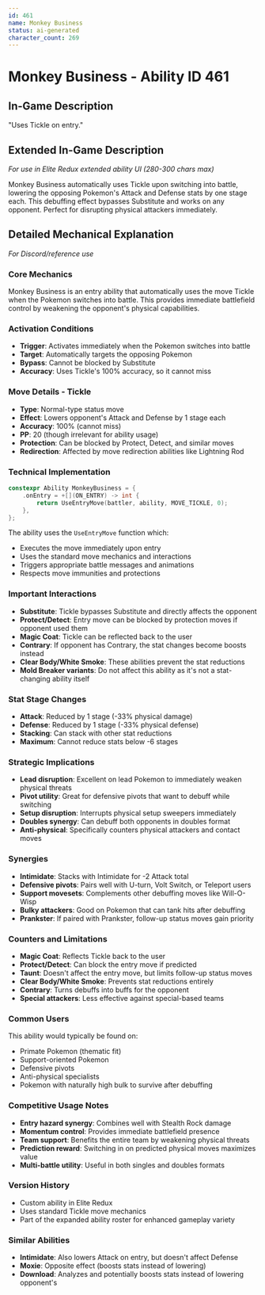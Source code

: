 ```yaml
---
id: 461
name: Monkey Business
status: ai-generated
character_count: 269
---
```


# Monkey Business - Ability ID 461

## In-Game Description
"Uses Tickle on entry."

## Extended In-Game Description
*For use in Elite Redux extended ability UI (280-300 chars max)*

Monkey Business automatically uses Tickle upon switching into battle, lowering the opposing Pokemon's Attack and Defense stats by one stage each. This debuffing effect bypasses Substitute and works on any opponent. Perfect for disrupting physical attackers immediately.

## Detailed Mechanical Explanation
*For Discord/reference use*

### Core Mechanics
Monkey Business is an entry ability that automatically uses the move Tickle when the Pokemon switches into battle. This provides immediate battlefield control by weakening the opponent's physical capabilities.

### Activation Conditions
- **Trigger**: Activates immediately when the Pokemon switches into battle
- **Target**: Automatically targets the opposing Pokemon
- **Bypass**: Cannot be blocked by Substitute
- **Accuracy**: Uses Tickle's 100% accuracy, so it cannot miss

### Move Details - Tickle
- **Type**: Normal-type status move
- **Effect**: Lowers opponent's Attack and Defense by 1 stage each
- **Accuracy**: 100% (cannot miss)
- **PP**: 20 (though irrelevant for ability usage)
- **Protection**: Can be blocked by Protect, Detect, and similar moves
- **Redirection**: Affected by move redirection abilities like Lightning Rod

### Technical Implementation
```c
constexpr Ability MonkeyBusiness = {
    .onEntry = +[](ON_ENTRY) -> int { 
        return UseEntryMove(battler, ability, MOVE_TICKLE, 0); 
    },
};
```

The ability uses the `UseEntryMove` function which:
- Executes the move immediately upon entry
- Uses the standard move mechanics and interactions
- Triggers appropriate battle messages and animations
- Respects move immunities and protections

### Important Interactions
- **Substitute**: Tickle bypasses Substitute and directly affects the opponent
- **Protect/Detect**: Entry move can be blocked by protection moves if opponent used them
- **Magic Coat**: Tickle can be reflected back to the user
- **Contrary**: If opponent has Contrary, the stat changes become boosts instead
- **Clear Body/White Smoke**: These abilities prevent the stat reductions
- **Mold Breaker variants**: Do not affect this ability as it's not a stat-changing ability itself

### Stat Stage Changes
- **Attack**: Reduced by 1 stage (-33% physical damage)
- **Defense**: Reduced by 1 stage (-33% physical defense)
- **Stacking**: Can stack with other stat reductions
- **Maximum**: Cannot reduce stats below -6 stages

### Strategic Implications
- **Lead disruption**: Excellent on lead Pokemon to immediately weaken physical threats
- **Pivot utility**: Great for defensive pivots that want to debuff while switching
- **Setup disruption**: Interrupts physical setup sweepers immediately
- **Doubles synergy**: Can debuff both opponents in doubles format
- **Anti-physical**: Specifically counters physical attackers and contact moves

### Synergies
- **Intimidate**: Stacks with Intimidate for -2 Attack total
- **Defensive pivots**: Pairs well with U-turn, Volt Switch, or Teleport users
- **Support movesets**: Complements other debuffing moves like Will-O-Wisp
- **Bulky attackers**: Good on Pokemon that can tank hits after debuffing
- **Prankster**: If paired with Prankster, follow-up status moves gain priority

### Counters and Limitations
- **Magic Coat**: Reflects Tickle back to the user
- **Protect/Detect**: Can block the entry move if predicted
- **Taunt**: Doesn't affect the entry move, but limits follow-up status moves
- **Clear Body/White Smoke**: Prevents stat reductions entirely
- **Contrary**: Turns debuffs into buffs for the opponent
- **Special attackers**: Less effective against special-based teams

### Common Users
This ability would typically be found on:
- Primate Pokemon (thematic fit)
- Support-oriented Pokemon
- Defensive pivots
- Anti-physical specialists
- Pokemon with naturally high bulk to survive after debuffing

### Competitive Usage Notes
- **Entry hazard synergy**: Combines well with Stealth Rock damage
- **Momentum control**: Provides immediate battlefield presence
- **Team support**: Benefits the entire team by weakening physical threats
- **Prediction reward**: Switching in on predicted physical moves maximizes value
- **Multi-battle utility**: Useful in both singles and doubles formats

### Version History
- Custom ability in Elite Redux
- Uses standard Tickle move mechanics
- Part of the expanded ability roster for enhanced gameplay variety

### Similar Abilities
- **Intimidate**: Also lowers Attack on entry, but doesn't affect Defense
- **Moxie**: Opposite effect (boosts stats instead of lowering)
- **Download**: Analyzes and potentially boosts stats instead of lowering opponent's